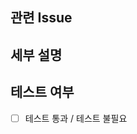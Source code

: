 ## 관련 Issue
<!-- 관련된 Issue 번호를 적어주세요.
이 PR이 merge될 때 자동으로 해당 issue를 close하고 싶은 경우, issue 번호 앞에 'Close'를 붙여주세요.
예) Close #24 -->

## 세부 설명
<!-- 구현 혹은 변경된 내용을 적어주세요. 그리고 오른쪽 labels에서 해당하는 내용을 골라주세요. -->

## 테스트 여부
<!-- 테스트에 통과했는지 여부와 테스트 방법을 적어주세요.
만약 테스트에 통과하지 못했다면 그에 대한 설명을 적어주세요. -->
- [ ] 테스트 통과 / 테스트 불필요

<!-- 오른쪽에 Reviewer, Assignee, Project 등 적절한 정보를 설정했는지 확인해주세요! -->

